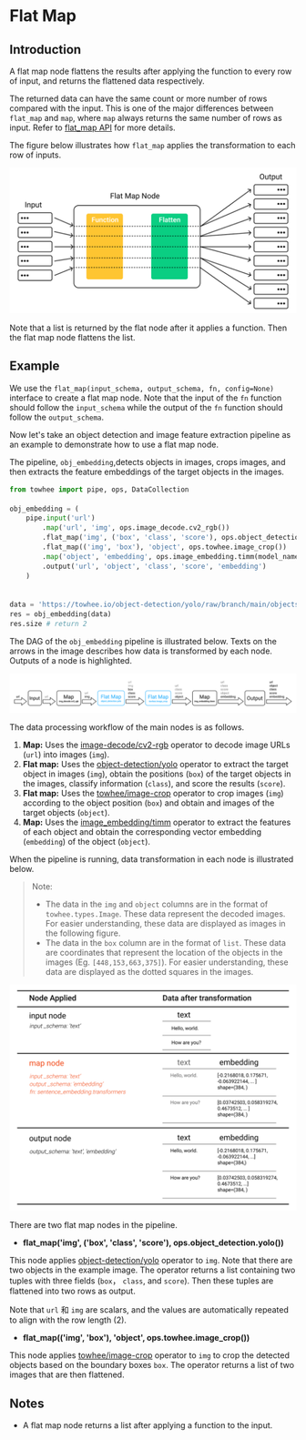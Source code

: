 # Flat Map

## Introduction

A flat map node flattens the results after applying the function to every row of input, and returns the flattened data respectively.

The returned data can have the same count or more number of rows compared with the input. This is one of the major differences between `flat_map` and `map`, where `map` always returns the same number of rows as input. Refer to [flat_map API](/04-API%20Reference/01-Pipeline%20API/04-flat-map.md) for more details.

The figure below illustrates how `flat_map` applies the transformation to each row of inputs.

![img](https://github.com/towhee-io/data/blob/main/image/docs/flat_map_intro.png?raw=true)

Note that a list is returned by the flat node after it applies a function. Then the flat map node flattens the list.



## Example

We use the `flat_map(input_schema, output_schema, fn, config=None)` interface to create a flat map node. Note that the input of the `fn` function should follow the `input_schema` while the output of the `fn` function should follow the `output_schema`.



Now let's take an object detection and image feature extraction pipeline as an example to demonstrate how to use a flat map node.



The pipeline, `obj_embedding`,detects objects in images, crops images, and then extracts the feature embeddings of the target objects in the images.

```Python
from towhee import pipe, ops, DataCollection

obj_embedding = (
    pipe.input('url')
        .map('url', 'img', ops.image_decode.cv2_rgb())
        .flat_map('img', ('box', 'class', 'score'), ops.object_detection.yolo())
        .flat_map(('img', 'box'), 'object', ops.towhee.image_crop())
        .map('object', 'embedding', ops.image_embedding.timm(model_name='resnet50'))
        .output('url', 'object', 'class', 'score', 'embedding')
    )


data = 'https://towhee.io/object-detection/yolo/raw/branch/main/objects.png'
res = obj_embedding(data)
res.size # return 2
```

The DAG of the `obj_embedding` pipeline is illustrated below. Texts on the arrows in the image describes how data is transformed by each node. Outputs of a node is highlighted.

![img](https://github.com/towhee-io/data/blob/main/image/docs/flat_map_example_1.png?raw=true)

The data processing workflow of the main nodes is as follows.

1. **Map:** Uses the [image-decode/cv2-rgb](https://towhee.io/image-decode/cv2-rgb) operator to decode image URLs (`url`) into images (`img`).
2. **Flat map:** Uses the [object-detection/yolo](https://towhee.io/object-detection/yolo) operator to extract the target object in images (`img`), obtain the positions (`box`) of the target objects in the images, classify information (`class`), and score the results (`score`).
3. **Flat map:** Uses the [towhee/image-crop](https://towhee.io/towhee/image-crop) operator to crop images (`img`) according to the object position (`box`) and obtain and images of the target objects (`object`).
4. **Map:** Uses the  [image_embedding/timm](https://towhee.io/image-embedding/timm) operator to extract the features of each object and obtain the corresponding vector embedding (`embedding`) of the object (`object`).

When the pipeline is running, data transformation in each node is illustrated below.

> Note:
>
> - The data in the `img` and `object` columns are in the format of `towhee.types.Image`. These data represent the decoded images. For easier understanding, these data are displayed as images in the following figure.
> - The data in the `box` column are in the format of `list`. These data are coordinates that represent the location of the objects in the images (Eg. `[448,153,663,375]`). For easier understanding, these data are displayed as the dotted squares in the images.

![img](https://github.com/towhee-io/data/blob/main/image/docs/map_example_2.png?raw=true)

There are two flat map nodes in the pipeline. 

- **flat_map('img', ('box', 'class', 'score'), ops.object_detection.yolo())**

This node applies [object-detection/yolo](https://towhee.io/object-detection/yolo) operator to `img`. Note that there are two objects in the example image. The operator returns a list containing two tuples with three fields (`box`， `class`,  and `score`). Then these tuples are flattened into two rows as output.

Note that `url` 和 `img` are scalars, and the values are automatically repeated to align with the row length (2).

- **flat_map(('img', 'box'), 'object', ops.towhee.image_crop())**

This node applies [towhee/image-crop](https://towhee.io/towhee/image-crop) operator to `img` to crop the detected objects based on the boundary boxes `box`. The operator returns a list of two images that are then flattened.



## Notes

- A flat map node returns a list after applying a function to the input.
